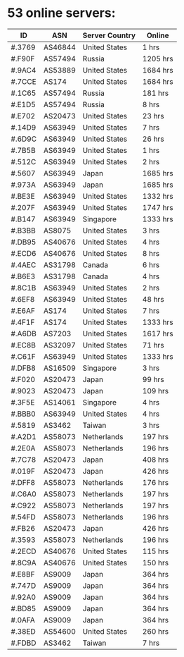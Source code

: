# 53 online servers:

| ID | ASN | Server Country | Online |
| ------ | ------ | ------ | ------ |
| #.3769 | AS46844 | United States | 1 hrs |
| #.F90F | AS57494 | Russia | 1205 hrs |
| #.9AC4 | AS53889 | United States | 1684 hrs |
| #.7CCE | AS174 | United States | 1684 hrs |
| #.1C65 | AS57494 | Russia | 181 hrs |
| #.E1D5 | AS57494 | Russia | 8 hrs |
| #.E702 | AS20473 | United States | 23 hrs |
| #.14D9 | AS63949 | United States | 7 hrs |
| #.6D9C | AS63949 | United States | 26 hrs |
| #.7B5B | AS63949 | United States | 1 hrs |
| #.512C | AS63949 | United States | 2 hrs |
| #.5607 | AS63949 | Japan | 1685 hrs |
| #.973A | AS63949 | Japan | 1685 hrs |
| #.BE3E | AS63949 | United States | 1332 hrs |
| #.207F | AS63949 | United States | 1747 hrs |
| #.B147 | AS63949 | Singapore | 1333 hrs |
| #.B3BB | AS8075 | United States | 3 hrs |
| #.DB95 | AS40676 | United States | 4 hrs |
| #.ECD6 | AS40676 | United States | 8 hrs |
| #.4AEC | AS31798 | Canada | 6 hrs |
| #.B6E3 | AS31798 | Canada | 4 hrs |
| #.8C1B | AS63949 | United States | 2 hrs |
| #.6EF8 | AS63949 | United States | 48 hrs |
| #.E6AF | AS174 | United States | 7 hrs |
| #.4F1F | AS174 | United States | 1333 hrs |
| #.A6DB | AS7203 | United States | 1617 hrs |
| #.EC8B | AS32097 | United States | 71 hrs |
| #.C61F | AS63949 | United States | 1333 hrs |
| #.DFB8 | AS16509 | Singapore | 3 hrs |
| #.F020 | AS20473 | Japan | 99 hrs |
| #.9023 | AS20473 | Japan | 109 hrs |
| #.3F5E | AS14061 | Singapore | 4 hrs |
| #.BBB0 | AS63949 | United States | 4 hrs |
| #.5819 | AS3462 | Taiwan | 3 hrs |
| #.A2D1 | AS58073 | Netherlands | 197 hrs |
| #.2E0A | AS58073 | Netherlands | 196 hrs |
| #.7C78 | AS20473 | Japan | 408 hrs |
| #.019F | AS20473 | Japan | 426 hrs |
| #.DFF8 | AS58073 | Netherlands | 176 hrs |
| #.C6A0 | AS58073 | Netherlands | 197 hrs |
| #.C922 | AS58073 | Netherlands | 197 hrs |
| #.54FD | AS58073 | Netherlands | 196 hrs |
| #.FB26 | AS20473 | Japan | 426 hrs |
| #.3593 | AS58073 | Netherlands | 196 hrs |
| #.2ECD | AS40676 | United States | 115 hrs |
| #.8C9A | AS40676 | United States | 150 hrs |
| #.E8BF | AS9009 | Japan | 364 hrs |
| #.747D | AS9009 | Japan | 364 hrs |
| #.92A0 | AS9009 | Japan | 364 hrs |
| #.BD85 | AS9009 | Japan | 364 hrs |
| #.0AFA | AS9009 | Japan | 364 hrs |
| #.38ED | AS54600 | United States | 260 hrs |
| #.FDBD | AS3462 | Taiwan | 7 hrs |

